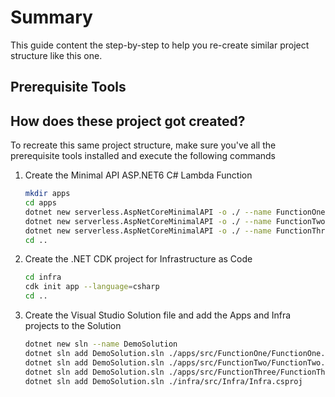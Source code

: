 # Summary

This guide content the step-by-step to help you re-create similar project structure like this one.

## Prerequisite Tools

## How does these project got created?

To recreate this same project structure, make sure you've all the prerequisite tools installed and execute the following commands

1. Create the Minimal API ASP.NET6 C# Lambda Function

    ```bash
    mkdir apps
    cd apps
    dotnet new serverless.AspNetCoreMinimalAPI -o ./ --name FunctionOne
    dotnet new serverless.AspNetCoreMinimalAPI -o ./ --name FunctionTwo
    dotnet new serverless.AspNetCoreMinimalAPI -o ./ --name FunctionThree
    cd ..
    ```

1. Create the .NET CDK project for Infrastructure as Code

    ```bash
    cd infra
    cdk init app --language=csharp
    cd ..
    ```

1. Create the Visual Studio Solution file and add the Apps and Infra projects to the Solution

    ```bash
    dotnet new sln --name DemoSolution
    dotnet sln add DemoSolution.sln ./apps/src/FunctionOne/FunctionOne.csproj 
    dotnet sln add DemoSolution.sln ./apps/src/FunctionTwo/FunctionTwo.csproj
    dotnet sln add DemoSolution.sln ./apps/src/FunctionThree/FunctionThree.csproj
    dotnet sln add DemoSolution.sln ./infra/src/Infra/Infra.csproj
    ```
